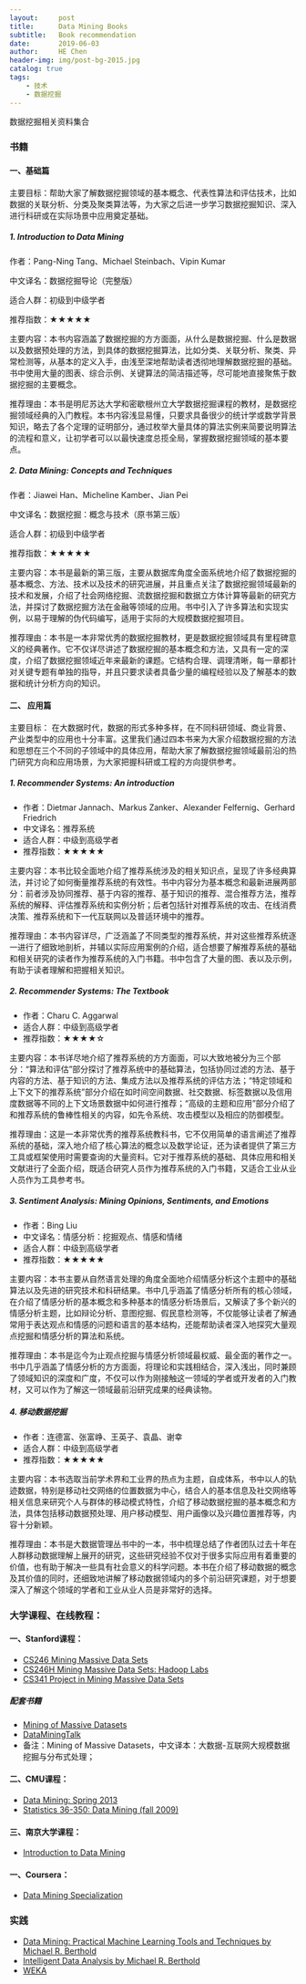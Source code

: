 ```yaml
---
layout:     post
title:      Data Mining Books
subtitle:   Book recommendation
date:       2019-06-03
author:     HE Chen
header-img: img/post-bg-2015.jpg
catalog: true
tags:
    - 技术
    - 数据挖掘
---
```


数据挖掘相关资料集合

### 书籍
#### 一、基础篇

主要目标：帮助大家了解数据挖掘领域的基本概念、代表性算法和评估技术，比如数据的关联分析、分类及聚类算法等，为大家之后进一步学习数据挖掘知识、深入进行科研或在实际场景中应用奠定基础。

##### 1. Introduction to Data Mining

作者：Pang-Ning Tang、Michael Steinbach、Vipin Kumar

中文译名：数据挖掘导论（完整版）

适合人群：初级到中级学者

推荐指数：★★★★★

主要内容：本书内容涵盖了数据挖掘的方方面面，从什么是数据挖掘、什么是数据以及数据预处理的方法，到具体的数据挖掘算法，比如分类、关联分析、聚类、异常检测等，从基本的定义入手，由浅至深地帮助读者透彻地理解数据挖掘的基础。书中使用大量的图表、综合示例、关键算法的简洁描述等，尽可能地直接聚焦于数据挖掘的主要概念。

推荐理由：本书是明尼苏达大学和密歇根州立大学数据挖掘课程的教材，是数据挖掘领域经典的入门教程。本书内容浅显易懂，只要求具备很少的统计学或数学背景知识，略去了各个定理的证明部分，通过枚举大量具体的算法实例来简要说明算法的流程和意义，让初学者可以以最快速度总揽全局，掌握数据挖掘领域的基本要点。

##### 2. Data Mining: Concepts and Techniques

作者：Jiawei Han、Micheline Kamber、Jian Pei

中文译名：数据挖掘：概念与技术（原书第三版）

适合人群：初级到中级学者

推荐指数：★★★★★

主要内容：本书是最新的第三版，主要从数据库角度全面系统地介绍了数据挖掘的基本概念、方法、技术以及技术的研究进展，并且重点关注了数据挖掘领域最新的技术和发展，介绍了社会网络挖掘、流数据挖掘和数据立方体计算等最新的研究方法，并探讨了数据挖掘方法在金融等领域的应用。书中引入了许多算法和实现实例，以易于理解的伪代码编写，适用于实际的大规模数据挖掘项目。

推荐理由：本书是一本非常优秀的数据挖掘教材，更是数据挖掘领域具有里程碑意义的经典著作。它不仅详尽讲述了数据挖掘的基本概念和方法，又具有一定的深度，介绍了数据挖掘领域近年来最新的课题。它结构合理、调理清晰，每一章都针对关键专题有单独的指导，并且只要求读者具备少量的编程经验以及了解基本的数据和统计分析方向的知识。

#### 二、 应用篇

主要目标： 在大数据时代，数据的形式多种多样，在不同科研领域、商业背景、产业类型中的应用也十分丰富。这里我们通过四本书来为大家介绍数据挖掘的方法和思想在三个不同的子领域中的具体应用，帮助大家了解数据挖掘领域最前沿的热门研究方向和应用场景，为大家把握科研或工程的方向提供参考。

##### 1. Recommender Systems: An introduction

- 作者：Dietmar Jannach、Markus Zanker、Alexander Felfernig、Gerhard Friedrich
- 中文译名：推荐系统
- 适合人群：中级到高级学者
- 推荐指数：★★★★★

主要内容：本书比较全面地介绍了推荐系统涉及的相关知识点，呈现了许多经典算法，并讨论了如何衡量推荐系统的有效性。书中内容分为基本概念和最新进展两部分：前者涉及协同推荐、基于内容的推荐、基于知识的推荐、混合推荐方法，推荐系统的解释、评估推荐系统和实例分析；后者包括针对推荐系统的攻击、在线消费决策、推荐系统和下一代互联网以及普适环境中的推荐。

推荐理由：本书内容详尽，广泛涵盖了不同类型的推荐系统，并对这些推荐系统逐一进行了细致地剖析，并辅以实际应用案例的介绍，适合想要了解推荐系统的基础和相关研究的读者作为推荐系统的入门书籍。书中包含了大量的图、表以及示例，有助于读者理解和把握相关知识。

##### 2. Recommender Systems: The Textbook

- 作者：Charu C. Aggarwal
- 适合人群：中级到高级学者
- 推荐指数：★★★★☆

主要内容：本书详尽地介绍了推荐系统的方方面面，可以大致地被分为三个部分：“算法和评估”部分探讨了推荐系统中的基础算法，包括协同过滤的方法、基于内容的方法、基于知识的方法、集成方法以及推荐系统的评估方法；“特定领域和上下文下的推荐系统”部分介绍在如时间空间数据、社交数据、标签数据以及信用度数据等不同的上下文场景数据中如何进行推荐；“高级的主题和应用”部分介绍了和推荐系统的鲁棒性相关的内容，如先令系统、攻击模型以及相应的防御模型。

推荐理由：这是一本非常优秀的推荐系统教科书，它不仅用简单的语言阐述了推荐系统的基础，深入地介绍了核心算法的概念以及数学论证，还为读者提供了第三方工具或框架使用时需要查询的大量资料。它对于推荐系统的基础、具体应用和相关文献进行了全面介绍，既适合研究人员作为推荐系统的入门书籍，又适合工业从业人员作为工具参考书。

##### 3. Sentiment Analysis: Mining Opinions, Sentiments, and Emotions

- 作者：Bing Liu
- 中文译名：情感分析：挖掘观点、情感和情绪
- 适合人群：中级到高级学者
- 推荐指数：★★★★★

主要内容：本书主要从自然语言处理的角度全面地介绍情感分析这个主题中的基础算法以及先进的研究技术和科研结果。书中几乎涵盖了情感分析所有的核心领域，在介绍了情感分析的基本概念和多种基本的情感分析场景后，又解读了多个新兴的情感分析主题，比如辩论分析、意图挖掘、假民意检测等，不仅能够让读者了解通常用于表达观点和情感的问题和语言的基本结构，还能帮助读者深入地探究大量观点挖掘和情感分析的算法和系统。

推荐理由：本书是迄今为止观点挖掘与情感分析领域最权威、最全面的著作之一。书中几乎涵盖了情感分析的方方面面，将理论和实践相结合，深入浅出，同时兼顾了领域知识的深度和广度，不仅可以作为刚接触这一领域的学者或开发者的入门教材，又可以作为了解这一领域最前沿研究成果的经典读物。

##### 4. 移动数据挖掘

- 作者：连德富、张富峥、王英子、袁晶、谢幸
- 适合人群：中级到高级学者
- 推荐指数：★★★★★

主要内容：本书选取当前学术界和工业界的热点为主题，自成体系，书中以人的轨迹数据，特别是移动社交网络的位置数据为中心，结合人的基本信息及社交网络等相关信息来研究个人与群体的移动模式特性，介绍了移动数据挖掘的基本概念和方法，具体包括移动数据预处理、用户移动模型、用户画像以及兴趣位置推荐等，内容十分新颖。

推荐理由：本书是大数据管理丛书中的一本，书中梳理总结了作者团队过去十年在人群移动数据理解上展开的研究，这些研究经验不仅对于很多实际应用有着重要的价值，也有助于解决一些具有社会意义的科学问题。本书在介绍了移动数据的概念及其价值的同时，还细致地讲解了移动数据领域内的多个前沿研究课题，对于想要深入了解这个领域的学者和工业从业人员是非常好的选择。

### 大学课程、在线教程：

#### 一、Stanford课程：
- [CS246 Mining Massive Data Sets](http://web.stanford.edu/class/cs246/)
- [CS246H Mining Massive Data Sets: Hadoop Labs](http://web.stanford.edu/class/cs246h/)
- [CS341 Project in Mining Massive Data Sets](http://web.stanford.edu/class/cs341/)

##### 配套书籍 
- [Mining of Massive Datasets](http://www.mmds.org/)
- [DataMiningTalk](http://www.cs.waikato.ac.nz/~ihw/DataMiningTalk/)
- 备注：Mining of Massive Datasets，中文译本：大数据-互联网大规模数据挖掘与分布式处理；

#### 二、CMU课程：
- [Data Mining: Spring 2013](http://www.stat.cmu.edu/~ryantibs/datamining/)
- [Statistics 36-350: Data Mining (fall 2009)](http://www.stat.cmu.edu/~cshalizi/350/)

#### 三、南京大学课程：

- [Introduction to Data Mining](http://cs.nju.edu.cn/zhouzh/zhouzh.files/course/dm.htm)

#### 一、Coursera：
- [Data Mining Specialization](https://www.coursera.org/specializations/datamining)

### 实践
- [Data Mining: Practical Machine Learning Tools and Techniques by Michael R. Berthold](https://www.cs.waikato.ac.nz/ml/weka/book.html)
- [Intelligent Data Analysis by Michael R. Berthold](https://www.springer.com/gp/book/9783540430605)
- [WEKA](https://www.ibm.com/developerworks/cn/opensource/os-weka1/index.html#artrelatedtopics)

